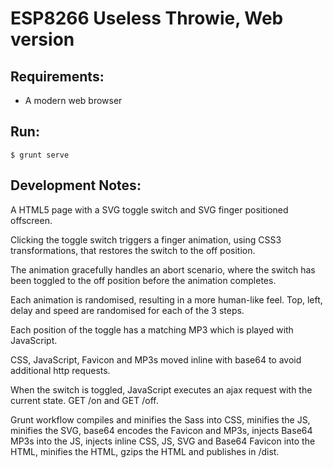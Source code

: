 # ESP8266 Useless Throwie, Web version

## Requirements:

* A modern web browser

## Run:

```
$ grunt serve
```

## Development Notes:

A HTML5 page with a SVG toggle switch and SVG finger positioned offscreen.

Clicking the toggle switch triggers a finger animation, using CSS3 transformations, that restores the switch to the off position.

The animation gracefully handles an abort scenario, where the switch has been toggled to the off position before the animation completes.

Each animation is randomised, resulting in a more human-like feel. Top, left, delay and speed are randomised for each of the 3 steps.

Each position of the toggle has a matching MP3 which is played with JavaScript.

CSS, JavaScript, Favicon and MP3s moved inline with base64 to avoid additional http requests.

When the switch is toggled, JavaScript executes an ajax request with the current state. GET /on and GET /off.

Grunt workflow compiles and minifies the Sass into CSS, minifies the JS, minifies the SVG, base64 encodes the Favicon and MP3s, injects Base64 MP3s into the JS, injects inline CSS, JS, SVG and Base64 Favicon into the HTML, minifies the HTML, gzips the HTML and publishes in /dist.
